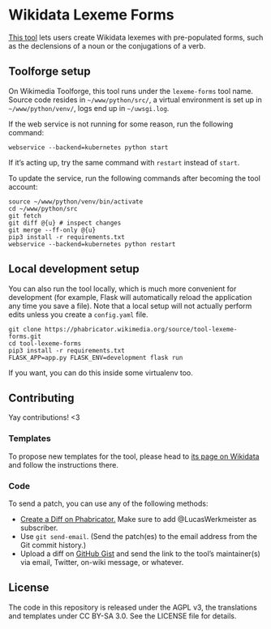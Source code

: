 # Wikidata Lexeme Forms

[This tool](https://tools.wmflabs.org/lexeme-forms/) lets users create Wikidata lexemes with pre-populated forms,
such as the declensions of a noun or the conjugations of a verb.

## Toolforge setup

On Wikimedia Toolforge, this tool runs under the `lexeme-forms` tool name.
Source code resides in `~/www/python/src/`,
a virtual environment is set up in `~/www/python/venv/`,
logs end up in `~/uwsgi.log`.

If the web service is not running for some reason, run the following command:
```
webservice --backend=kubernetes python start
```
If it’s acting up, try the same command with `restart` instead of `start`.

To update the service, run the following commands after becoming the tool account:
```
source ~/www/python/venv/bin/activate
cd ~/www/python/src
git fetch
git diff @{u} # inspect changes
git merge --ff-only @{u}
pip3 install -r requirements.txt
webservice --backend=kubernetes python restart
```

## Local development setup

You can also run the tool locally, which is much more convenient for development
(for example, Flask will automatically reload the application any time you save a file).
Note that a local setup will not actually perform edits unless you create a `config.yaml` file.

```
git clone https://phabricator.wikimedia.org/source/tool-lexeme-forms.git
cd tool-lexeme-forms
pip3 install -r requirements.txt
FLASK_APP=app.py FLASK_ENV=development flask run
```

If you want, you can do this inside some virtualenv too.

## Contributing

Yay contributions! <3

### Templates

To propose new templates for the tool,
please head to [its page on Wikidata](https://www.wikidata.org/wiki/User:Lucas_Werkmeister/Wikidata_Lexeme_Forms)
and follow the instructions there.

### Code

To send a patch, you can use any of the following methods:

* [Create a Diff on Phabricator.](https://phabricator.wikimedia.org/differential/diff/create/)
  Make sure to add @LucasWerkmeister as subscriber.
* Use `git send-email`.
  (Send the patch(es) to the email address from the Git commit history.)
* Upload a diff on [GitHub Gist](https://gist.github.com/)
  and send the link to the tool’s maintainer(s) via email, Twitter, on-wiki message, or whatever.

## License

The code in this repository is released under the AGPL v3,
the translations and templates under CC BY-SA 3.0.
See the LICENSE file for details.
